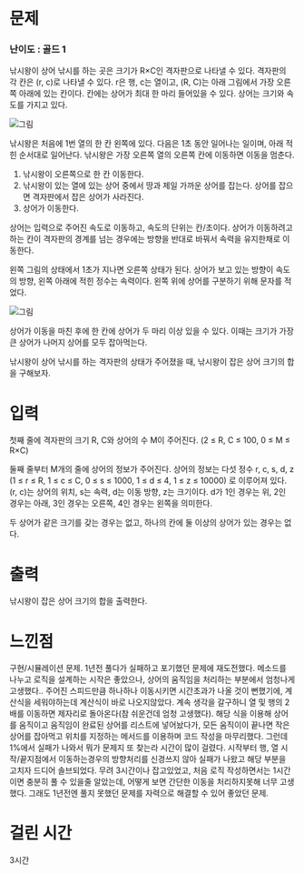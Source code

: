 # 문제

### 난이도 : 골드 1

낚시왕이 상어 낚시를 하는 곳은 크기가 R×C인 격자판으로 나타낼 수 있다. 격자판의 각 칸은 (r, c)로 나타낼 수 있다. r은 행, c는 열이고, (R, C)는 아래 그림에서 가장 오른쪽 아래에 있는 칸이다. 칸에는 상어가 최대 한 마리 들어있을 수 있다. 상어는 크기와 속도를 가지고 있다.

![그림](https://upload.acmicpc.net/85c2ccad-e4b8-4397-9bd6-0ec73b0f44f8/-/preview/)

낚시왕은 처음에 1번 열의 한 칸 왼쪽에 있다. 다음은 1초 동안 일어나는 일이며, 아래 적힌 순서대로 일어난다. 낚시왕은 가장 오른쪽 열의 오른쪽 칸에 이동하면 이동을 멈춘다.

1.  낚시왕이 오른쪽으로 한 칸 이동한다.
2.  낚시왕이 있는 열에 있는 상어 중에서 땅과 제일 가까운 상어를 잡는다. 상어를 잡으면 격자판에서 잡은 상어가 사라진다.
3.  상어가 이동한다.

상어는 입력으로 주어진 속도로 이동하고, 속도의 단위는 칸/초이다. 상어가 이동하려고 하는 칸이 격자판의 경계를 넘는 경우에는 방향을 반대로 바꿔서 속력을 유지한채로 이동한다.

왼쪽 그림의 상태에서 1초가 지나면 오른쪽 상태가 된다. 상어가 보고 있는 방향이 속도의 방향, 왼쪽 아래에 적힌 정수는 속력이다. 왼쪽 위에 상어를 구분하기 위해 문자를 적었다.

![그림](https://upload.acmicpc.net/d03be3c0-057d-47f7-9808-202ae36a3da3/-/preview/)

상어가 이동을 마친 후에 한 칸에 상어가 두 마리 이상 있을 수 있다. 이때는 크기가 가장 큰 상어가 나머지 상어를 모두 잡아먹는다.

낚시왕이 상어 낚시를 하는 격자판의 상태가 주어졌을 때, 낚시왕이 잡은 상어 크기의 합을 구해보자.

# 입력

첫째 줄에 격자판의 크기 R, C와 상어의 수 M이 주어진다. (2 ≤ R, C ≤ 100, 0 ≤ M ≤ R×C)

둘째 줄부터 M개의 줄에 상어의 정보가 주어진다. 상어의 정보는 다섯 정수 r, c, s, d, z (1 ≤ r ≤ R, 1 ≤ c ≤ C, 0 ≤ s ≤ 1000, 1 ≤ d ≤ 4, 1 ≤ z ≤ 10000) 로 이루어져 있다. (r, c)는 상어의 위치, s는 속력, d는 이동 방향, z는 크기이다. d가 1인 경우는 위, 2인 경우는 아래, 3인 경우는 오른쪽, 4인 경우는 왼쪽을 의미한다.

두 상어가 같은 크기를 갖는 경우는 없고, 하나의 칸에 둘 이상의 상어가 있는 경우는 없다.

# 출력

낚시왕이 잡은 상어 크기의 합을 출력한다.

# 느낀점

구현/시뮬레이션 문제. 1년전 풀다가 실패하고 포기했던 문제에 재도전했다. 메소드를 나누고 로직을 설계하는 시작은 좋았으나, 상어의 움직임을 처리하는 부분에서 엄청나게 고생했다.. 주어진 스피드만큼 하나하나 이동시키면 시간초과가 나올 것이 뻔했기에, 계산식을 세워야하는데 계산식이 바로 나오지않았다. 계속 생각을 갈구하니 열 및 행의 2배를 이동하면 제자리로 돌아온다(참 쉬운건데 엄청 고생했다). 해당 식을 이용해 상어를 움직이고 움직임이 완료된 상어를 리스트에 넣어놨다가, 모든 움직이이 끝나면 작은 상어를 잡아먹고 위치를 지정하는 메서드를 이용하며 코드 작성을 마무리했다. 그런데 1%에서 실패가 나와서 뭐가 문제지 또 찾는라 시간이 많이 걸렸다. 시작부터 행, 열 시작/끝지점에서 이동하는경우의 방향처리를 신경쓰지 않아 실패가 나왔고 해당 부분을 고치자 드디어 솔브되었다. 무려 3시간이나 잡고있었고, 처음 로직 작성하면서는 1시간이면 충분히 풀 수 있을줄 알았는데, 어떻게 보면 간단한 이동을 처리하지못해 너무 고생했다. 그래도 1년전엔 풀지 못했던 문제를 자력으로 해결할 수 있어 좋았던 문제.

# 걸린 시간

3시간
